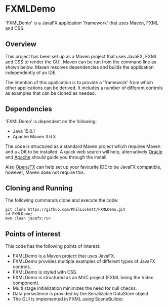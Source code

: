 # FXMLDemo

'FXMLDemo' is a JavaFX application 'framework' that uses Maven, FXML and CSS.

## Overview
This project has been set up as a Maven project that uses JavaFX, FXML and 
CSS to render the GUI. Maven can be run from the command line as shown below.
Maven resolves dependencies and builds the application independently of an IDE.

The intention of this application is to provide a 'framework' from which other
applications can be derived. It includes a number of different controls as 
examples that can be cloned as needed.

## Dependencies
'FXMLDemo' is dependent on the following:

  * Java 15.0.1
  * Apache Maven 3.6.3

The code is structured as a standard Maven project which requires Maven and a 
JDK to be installed. A quick web search will help, alternatively
[Oracle](https://www.java.com/en/download/) and 
[Apache](https://maven.apache.org/install.html) should guide you through the
install.

Also [OpenJFX](https://openjfx.io/openjfx-docs/) can help set up your 
favourite IDE to be JavaFX compatible, however, Maven does not require this.

## Cloning and Running
The following commands clone and execute the code:

	git clone https://github.com/PhilLockett/FXMLDemo.git
	cd FXMLDemo/
	mvn clean javafx:run

## Points of interest
This code has the following points of interest:

  * FXMLDemo is a Maven project that uses JavaFX.
  * FXMLDemo provides multiple examples of different types of JavaFX controls.
  * FXMLDemo is styled with CSS.
  * FXMLDemo is structured as an MVC project (FXML being the Video component).
  * Multi stage initialization minimizes the need for null checks. 
  * Data persistence is provided by the Serializable DataStore object.
  * The GUI is implemented in FXML using SceneBuilder.
